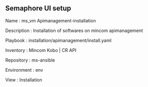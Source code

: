 

## Semaphore UI setup

Name         : ms_vm Apimanagement-installation

Description  : Installation of softwares on mincom apimanagement

Playbook     : installation/apimanagement/install.yaml

Inventory    : Mincom Kobo | CR API

Repository   : ms-ansible

Environment  : env

View         : Installation



